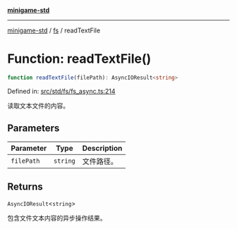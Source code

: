 [**minigame-std**](../../../README.md)

***

[minigame-std](../../../README.md) / [fs](../README.md) / readTextFile

# Function: readTextFile()

```ts
function readTextFile(filePath): AsyncIOResult<string>
```

Defined in: [src/std/fs/fs\_async.ts:214](https://github.com/JiangJie/minigame-std/blob/8c5db4b9c3dabb4d0435a493922f29b60a730f0d/src/std/fs/fs_async.ts#L214)

读取文本文件的内容。

## Parameters

| Parameter | Type | Description |
| ------ | ------ | ------ |
| `filePath` | `string` | 文件路径。 |

## Returns

`AsyncIOResult`\<`string`\>

包含文件文本内容的异步操作结果。
